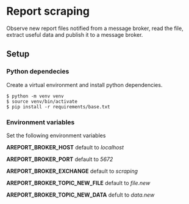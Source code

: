 # Report scraping

Observe new report files notified from a message broker,
read the file, extract useful data and publish it to a message broker.

## Setup
### Python dependecies

Create a virtual environment and install python dependencies.

```
$ python -m venv venv
$ source venv/bin/activate
$ pip install -r requirements/base.txt
```

### Environment variables
Set the following environment variables

**AREPORT_BROKER_HOST** default to *localhost*

**AREPORT_BROKER_PORT** default to *5672*

**AREPORT_BROKER_EXCHANGE** default to *scraping*

**AREPORT_BROKER_TOPIC_NEW_FILE** default to *file.new*

**AREPORT_BROKER_TOPIC_NEW_DATA** defult to *data.new*
